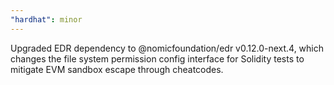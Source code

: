 ```yaml
---
"hardhat": minor
---
```


Upgraded EDR dependency to @nomicfoundation/edr v0.12.0-next.4, which changes the file system permission config interface for Solidity tests to mitigate EVM sandbox escape through cheatcodes.
